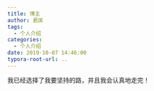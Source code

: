```yaml
---
title: 博主
author: 君匡
tags:
  - 个人介绍 
categories:
  - 个人介绍
date: 2019-10-07 14:46:00
typora-root-url: ..
---
```

<!--more-->

我已经选择了我要坚持的路，并且我会认真地走完！
